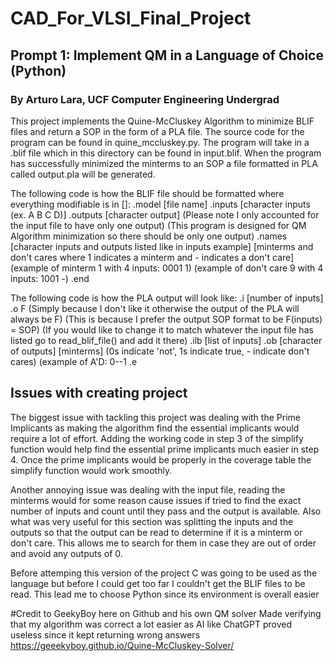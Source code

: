 # CAD_For_VLSI_Final_Project
## Prompt 1: Implement QM in a Language of Choice (Python)
### By Arturo Lara, UCF Computer Engineering Undergrad

This project implements the Quine-McCluskey Algorithm to minimize BLIF files and return a SOP in the form of a PLA file.
The source code for the program can be found in quine_mccluskey.py.
The program will take in a .blif file which in this directory can be found in input.blif.
When the program has successfully minimized the minterms to an SOP a file formatted in PLA called output.pla will be generated.

The following code is how the BLIF file should be formatted where everything modifiable is in []:
.model [file name]
.inputs [character inputs (ex. A B C D)]
.outputs [character output]
(Please note I only accounted for the input file to have only one output)
(This program is designed for QM Algorithm minimization so there should be only one output)
.names [character inputs and outputs listed like in inputs example]
[minterms and don't cares where 1 indicates a minterm and - indicates a don't care]
(example of minterm 1 with 4 inputs: 0001 1)
(example of don't care 9 with 4 inputs: 1001 -)
.end

The following code is how the PLA output will look like:
.i [number of inputs]
.o F (Simply because I don't like it otherwise the output of the PLA will always be F)
(This is because I prefer the output SOP format to be F(inputs) = SOP)
(If you would like to change it to match whatever the input file has listed go to read_blif_file() and add it there)
.ilb [list of inputs]
.ob [character of outputs]
[minterms]
(0s indicate 'not', 1s indicate true, - indicate don't cares)
(example of A'D: 0--1
.e

## Issues with creating project
The biggest issue with tackling this project was dealing with the Prime Implicants as making the algorithm find the essential implicants would require a lot of effort.
Adding the working code in step 3 of the simplify function would help find the essential prime implicants much easier in step 4. 
Once the prime implicants would be properly in the coverage table the simplify function would work smoothly.

Another annoying issue was dealing with the input file, reading the minterms would for some reason cause issues if tried to find the exact number of inputs and count until they pass and the output is available. Also what was very useful for this section was splitting the inputs and the outputs so that the output can be read to determine if it is a minterm or don't care. This allows me to search for them in case they are out of order and avoid any outputs of 0.

Before attemping this version of the project C was going to be used as the language but before I could get too far I couldn't get the BLIF files to be read. This lead me to choose Python since its environment is overall easier

#Credit to GeekyBoy here on Github and his own QM solver
Made verifying that my algorithm was correct a lot easier as AI like ChatGPT proved useless since it kept returning wrong answers
https://geeekyboy.github.io/Quine-McCluskey-Solver/

